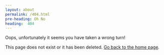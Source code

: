 ```yaml
---
layout: about
permalink: /404.html
pre-heading: Oh No
heading:  404
---
```


Oops, unfortunately it seems you have taken a wrong turn! 

This page does not exist or it has been deleted. [Go back to the home page](/).